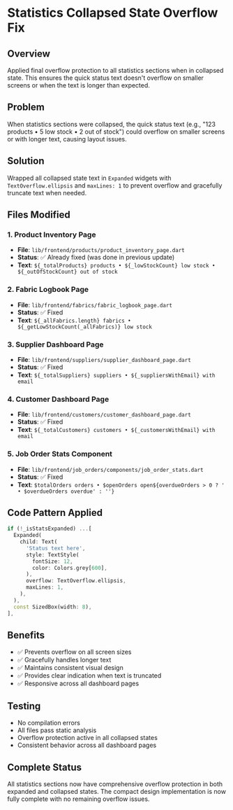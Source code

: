 # Statistics Collapsed State Overflow Fix

## Overview
Applied final overflow protection to all statistics sections when in collapsed state. This ensures the quick status text doesn't overflow on smaller screens or when the text is longer than expected.

## Problem
When statistics sections were collapsed, the quick status text (e.g., "123 products • 5 low stock • 2 out of stock") could overflow on smaller screens or with longer text, causing layout issues.

## Solution
Wrapped all collapsed state text in `Expanded` widgets with `TextOverflow.ellipsis` and `maxLines: 1` to prevent overflow and gracefully truncate text when needed.

## Files Modified

### 1. Product Inventory Page
- **File**: `lib/frontend/products/product_inventory_page.dart`
- **Status**: ✅ Already fixed (was done in previous update)
- **Text**: `${_totalProducts} products • ${_lowStockCount} low stock • ${_outOfStockCount} out of stock`

### 2. Fabric Logbook Page
- **File**: `lib/frontend/fabrics/fabric_logbook_page.dart`
- **Status**: ✅ Fixed
- **Text**: `${_allFabrics.length} fabrics • ${_getLowStockCount(_allFabrics)} low stock`

### 3. Supplier Dashboard Page
- **File**: `lib/frontend/suppliers/supplier_dashboard_page.dart`
- **Status**: ✅ Fixed
- **Text**: `${_totalSuppliers} suppliers • ${_suppliersWithEmail} with email`

### 4. Customer Dashboard Page
- **File**: `lib/frontend/customers/customer_dashboard_page.dart`
- **Status**: ✅ Fixed
- **Text**: `${_totalCustomers} customers • ${_customersWithEmail} with email`

### 5. Job Order Stats Component
- **File**: `lib/frontend/job_orders/components/job_order_stats.dart`
- **Status**: ✅ Fixed
- **Text**: `$totalOrders orders • $openOrders open${overdueOrders > 0 ? ' • $overdueOrders overdue' : ''}`

## Code Pattern Applied
```dart
if (!_isStatsExpanded) ...[
  Expanded(
    child: Text(
      'Status text here',
      style: TextStyle(
        fontSize: 12,
        color: Colors.grey[600],
      ),
      overflow: TextOverflow.ellipsis,
      maxLines: 1,
    ),
  ),
  const SizedBox(width: 8),
],
```

## Benefits
- ✅ Prevents overflow on all screen sizes
- ✅ Gracefully handles longer text
- ✅ Maintains consistent visual design
- ✅ Provides clear indication when text is truncated
- ✅ Responsive across all dashboard pages

## Testing
- No compilation errors
- All files pass static analysis
- Overflow protection active in all collapsed states
- Consistent behavior across all dashboard pages

## Complete Status
All statistics sections now have comprehensive overflow protection in both expanded and collapsed states. The compact design implementation is now fully complete with no remaining overflow issues.
